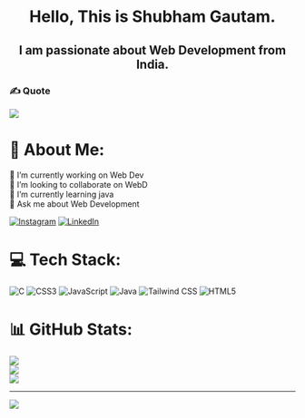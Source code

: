 <h1 align="center">
  Hello, This is Shubham Gautam.
</h1>
<h2 align="center">
  I am passionate about Web Development from India.
</h2>

### ✍️ Quote
![](https://quotes-github-readme.vercel.app/api?type=horizontal&theme=radical)
# 💫 About Me:
🔭 I’m currently working  on Web Dev
<br>👯 I’m looking to collaborate on WebD <br>🌱 I’m currently learning java<br>💬 Ask me about Web Development<br>

   [![Instagram](https://img.shields.io/badge/Instagram-%23E4405F.svg?logo=Instagram&logoColor=white)](https://instagram.com/huhuj) [![LinkedIn](https://img.shields.io/badge/LinkedIn-%230077B5.svg?logo=linkedin&logoColor=white)](https://linkedin.com/in/jkljkjlkjjk) 

# 💻 Tech Stack:
![C](https://img.shields.io/badge/c-%2300599C.svg?style=flat&logo=c&logoColor=white) ![CSS3](https://img.shields.io/badge/css3-%231572B6.svg?style=flat&logo=css3&logoColor=white) ![JavaScript](https://img.shields.io/badge/javascript-%23323330.svg?style=flat&logo=javascript&logoColor=%23F7DF1E) ![Java](https://img.shields.io/badge/java-%23ED8B00.svg?style=flat&logo=java&logoColor=white) ![Tailwind CSS](https://img.shields.io/badge/tailwindcss-%2338B2AC.svg?style=flat&logo=tailwind-css&logoColor=white)
 ![HTML5](https://img.shields.io/badge/html5-%23E34F26.svg?style=flat&logo=html5&logoColor=white)
# 📊 GitHub Stats:
![](https://github-readme-stats.vercel.app/api?username=Shubhamgautam0&theme=darcula&hide_border=false&include_all_commits=true&count_private=false)<br/>
![](https://github-readme-streak-stats.herokuapp.com/?user=Shubhamgautam0&theme=darcula&hide_border=false)<br/>
![](https://github-readme-stats.vercel.app/api/top-langs/?username=Shubhamgautam0&theme=darcula&hide_border=false&include_all_commits=true&count_private=false&layout=compact)

---
[![](https://visitcount.itsvg.in/api?id=Shubhamgautam0&icon=0&color=0)](https://visitcount.itsvg.in)

<!-- Proudly created with GPRM ( https://gprm.itsvg.in ) -->
